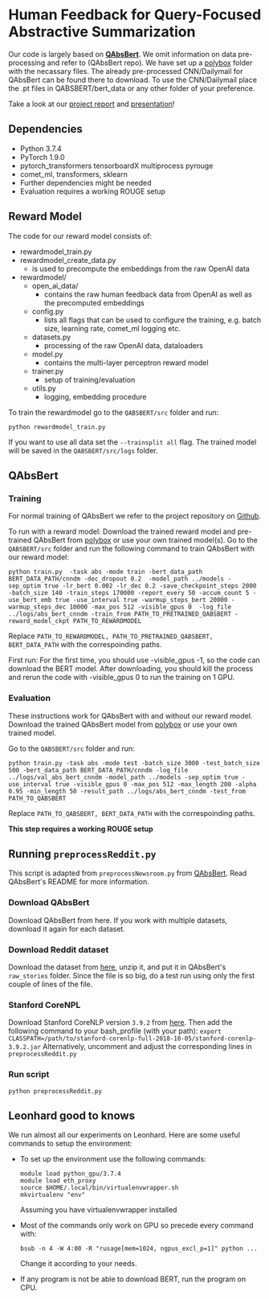 # Human Feedback for Query-Focused Abstractive Summarization

Our code is largely based on **[QAbsBert](https://github.com/rabimist/QABSBERT)**.
We omit information on data pre-processing and refer to (QAbsBert repo).
We have set up a [polybox](https://polybox.ethz.ch/index.php/s/hoHdmWHQVs3KBym) folder with the necassary files. The already pre-processed CNN/Dailymail for QAbsBert can be found there to download. 
To use the CNN/Dailymail place the .pt files in QABSBERT/bert_data or any other folder of your preference.

Take a look at our [project report](Human_Feedback_for_Query-Focused_Abstractive_Summarization.pdf) and [presentation](hf-qfas-presentation.pdf)!

## Dependencies

- Python 3.7.4
- PyTorch 1.9.0
- pytorch_transformers tensorboardX multiprocess pyrouge
- comet_ml, transformers, sklearn
- Further dependencies might be needed
- Evaluation requires a working ROUGE setup

## Reward Model
The code for our reward model consists of:
- rewardmodel_train.py
- rewardmodel_create_data.py
  - is used to precompute the embeddings from the raw OpenAI data
- rewardmodel/
    - open_ai_data/    
        - contains the raw human feedback data from OpenAI as well as the precomputed embeddings
    - config.py
        - lists all flags that can be used to configure the training, e.g. batch size, learning rate, comet_ml logging etc.
    - datasets.py
        - processing of the raw OpenAI data, dataloaders
    - model.py
        - contains the multi-layer perceptron reward model
    - trainer.py
        - setup of training/evaluation
    - utils.py
        - logging, embedding procedure

To train the rewardmodel go to the `QABSBERT/src` folder and run:
<pre><code>python rewardmodel_train.py</code></pre>

If you want to use all data set the `--trainsplit all` flag.
The trained model will be saved in the `QABSBERT/src/logs` folder.

## QAbsBert

### Training

For normal training of QAbsBert we refer to the project repository on [Github](https://github.com/rabimist/QABSBERT).

To run with a reward model:
Download the trained reward model and pre-trained QAbsBert from [polybox](https://polybox.ethz.ch/index.php/s/hoHdmWHQVs3KBym) or use your own trained model(s).
Go to the `QABSBERT/src` folder and run the following command to train QAbsBert with our reward model:
<pre><code>python train.py  -task abs -mode train -bert_data_path BERT_DATA_PATH/cnndm -dec_dropout 0.2  -model_path ../models -sep_optim true -lr_bert 0.002 -lr_dec 0.2 -save_checkpoint_steps 2000 -batch_size 140 -train_steps 170000 -report_every 50 -accum_count 5 -use_bert_emb true -use_interval true -warmup_steps_bert 20000 -warmup_steps_dec 10000 -max_pos 512 -visible_gpus 0  -log_file ../logs/abs_bert_cnndm -train_from PATH_TO_PRETRAINED_QABSBERT -reward_model_ckpt PATH_TO_REWARDMODEL</code></pre>

Replace `PATH_TO_REWARDMODEL, PATH_TO_PRETRAINED_QABSBERT, BERT_DATA_PATH` with the correspoinding paths.

First run: For the first time, you should use -visible_gpus -1, so the code can download the BERT model. After downloading, you should kill the process and rerun the code with -visible_gpus 0 to run the training on 1 GPU.

### Evaluation
These instructions work for QAbsBert with and without our reward model.
Download the trained QAbsBert model from [polybox](https://polybox.ethz.ch/index.php/s/hoHdmWHQVs3KBym) or use your own trained model.

Go to the `QABSBERT/src` folder and run:

<pre><code>python train.py -task abs -mode test -batch_size 3000 -test_batch_size 500 -bert_data_path BERT_DATA_PATH/cnndm -log_file ../logs/val_abs_bert_cnndm -model_path ../models -sep_optim true -use_interval true -visible_gpus 0 -max_pos 512 -max_length 200 -alpha 0.95 -min_length 50 -result_path ../logs/abs_bert_cnndm -test_from PATH_TO_QABSBERT
</code></pre>

Replace `PATH_TO_QABSBERT, BERT_DATA_PATH` with the correspoinding paths.

**This step requires a working ROUGE setup**

## Running `preprocessReddit.py`
This script is adapted from `preprocessNewsroom.py` from [QAbsBert](https://github.com/rabimist/QABSBERT/tree/main/src). Read QAbsBert's README for more information.
### Download QAbsBert
Download QAbsBert from here. If you work with multiple datasets, download it again for each dataset.
### Download Reddit dataset
Download the dataset from [here](https://zenodo.org/record/1043504#.Wzt7PbhXryo), unzip it, and put it in QAbsBert's `raw_stories` folder.
Since the file is so big, do a test run using only the first couple of lines of the file.
### Stanford CoreNPL
Download Stanford CoreNLP version `3.9.2` from [here](https://stanfordnlp.github.io/CoreNLP/history.html).
Then add the following command to your bash_profile (with your path):
`export CLASSPATH=/path/to/stanford-corenlp-full-2018-10-05/stanford-corenlp-3.9.2.jar`
Alternatively, uncomment and adjust the corresponding lines in `preprocessReddit.py`
### Run script
<pre><code>python preprocessReddit.py</code></pre>


## Leonhard good to knows

We run almost all our experiments on Leonhard. Here are some useful commands to setup the environment:

- To set up the environment use the following commands:
  <pre><code>module load python_gpu/3.7.4
  module load eth_proxy
  source $HOME/.local/bin/virtualenvwrapper.sh
  mkvirtualenv "env"</code></pre>
  Assuming you have virtualenvwrapper installed

- Most of the commands only work on GPU so precede every command with:

  <pre><code>bsub -n 4 -W 4:00 -R "rusage[mem=1024, ngpus_excl_p=1]" python ...</code></pre>

  Change it according to your needs.

- If any program is not be able to download BERT, run the program on CPU.
